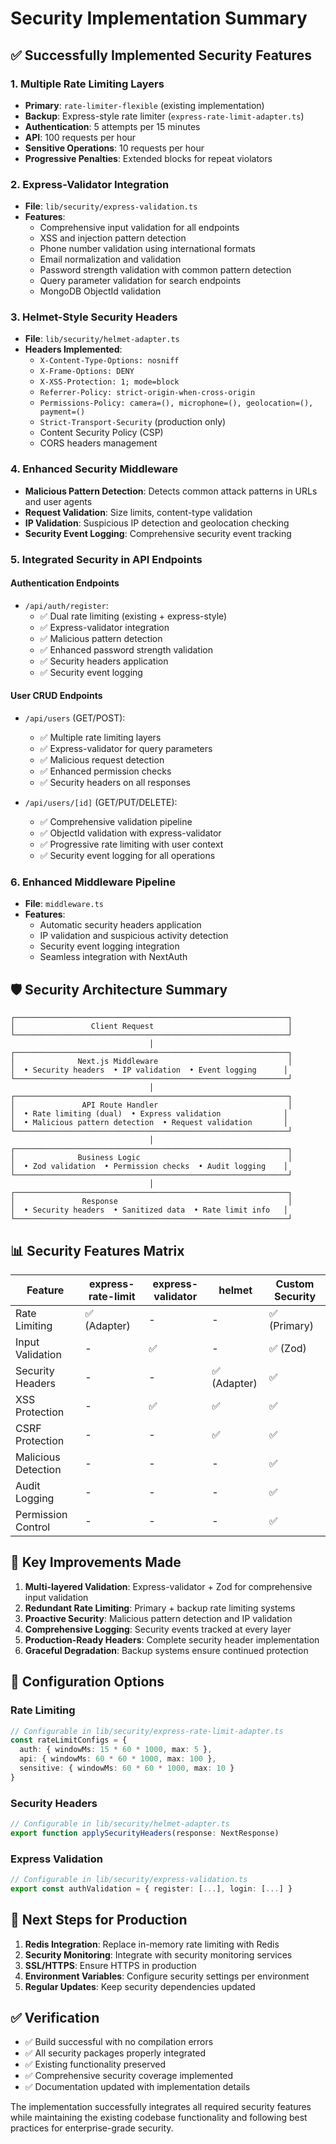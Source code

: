 # Security Implementation Summary

## ✅ **Successfully Implemented Security Features**

### 1. **Multiple Rate Limiting Layers**
- **Primary**: `rate-limiter-flexible` (existing implementation)
- **Backup**: Express-style rate limiter (`express-rate-limit-adapter.ts`)
- **Authentication**: 5 attempts per 15 minutes
- **API**: 100 requests per hour
- **Sensitive Operations**: 10 requests per hour
- **Progressive Penalties**: Extended blocks for repeat violators

### 2. **Express-Validator Integration**
- **File**: `lib/security/express-validation.ts`
- **Features**:
  - Comprehensive input validation for all endpoints
  - XSS and injection pattern detection
  - Phone number validation using international formats
  - Email normalization and validation
  - Password strength validation with common pattern detection
  - Query parameter validation for search endpoints
  - MongoDB ObjectId validation

### 3. **Helmet-Style Security Headers**
- **File**: `lib/security/helmet-adapter.ts`
- **Headers Implemented**:
  - `X-Content-Type-Options: nosniff`
  - `X-Frame-Options: DENY`
  - `X-XSS-Protection: 1; mode=block`
  - `Referrer-Policy: strict-origin-when-cross-origin`
  - `Permissions-Policy: camera=(), microphone=(), geolocation=(), payment=()`
  - `Strict-Transport-Security` (production only)
  - Content Security Policy (CSP)
  - CORS headers management

### 4. **Enhanced Security Middleware**
- **Malicious Pattern Detection**: Detects common attack patterns in URLs and user agents
- **Request Validation**: Size limits, content-type validation
- **IP Validation**: Suspicious IP detection and geolocation checking
- **Security Event Logging**: Comprehensive security event tracking

### 5. **Integrated Security in API Endpoints**

#### **Authentication Endpoints**
- `/api/auth/register`:
  - ✅ Dual rate limiting (existing + express-style)
  - ✅ Express-validator integration
  - ✅ Malicious pattern detection
  - ✅ Enhanced password strength validation
  - ✅ Security headers application
  - ✅ Security event logging

#### **User CRUD Endpoints**
- `/api/users` (GET/POST):
  - ✅ Multiple rate limiting layers
  - ✅ Express-validator for query parameters
  - ✅ Malicious request detection
  - ✅ Enhanced permission checks
  - ✅ Security headers on all responses

- `/api/users/[id]` (GET/PUT/DELETE):
  - ✅ Comprehensive validation pipeline
  - ✅ ObjectId validation with express-validator
  - ✅ Progressive rate limiting with user context
  - ✅ Security event logging for all operations

### 6. **Enhanced Middleware Pipeline**
- **File**: `middleware.ts`
- **Features**:
  - Automatic security headers application
  - IP validation and suspicious activity detection
  - Security event logging integration
  - Seamless integration with NextAuth

## 🛡️ **Security Architecture Summary**

```
┌─────────────────────────────────────────────────────────────┐
│                 Client Request                              │
└─────────────────────────────────────────────────────────────┘
                               │
┌─────────────────────────────────────────────────────────────┐
│              Next.js Middleware                             │
│  • Security headers  • IP validation  • Event logging      │
└─────────────────────────────────────────────────────────────┘
                               │
┌─────────────────────────────────────────────────────────────┐
│               API Route Handler                             │
│  • Rate limiting (dual)  • Express validation              │
│  • Malicious pattern detection  • Request validation       │
└─────────────────────────────────────────────────────────────┘
                               │
┌─────────────────────────────────────────────────────────────┐
│              Business Logic                                 │
│  • Zod validation  • Permission checks  • Audit logging    │
└─────────────────────────────────────────────────────────────┘
                               │
┌─────────────────────────────────────────────────────────────┐
│               Response                                      │
│  • Security headers  • Sanitized data  • Rate limit info   │
└─────────────────────────────────────────────────────────────┘
```

## 📊 **Security Features Matrix**

| Feature | express-rate-limit | express-validator | helmet | Custom Security |
|---------|-------------------|-------------------|---------|-----------------|
| Rate Limiting | ✅ (Adapter) | - | - | ✅ (Primary) |
| Input Validation | - | ✅ | - | ✅ (Zod) |
| Security Headers | - | - | ✅ (Adapter) | ✅ |
| XSS Protection | - | ✅ | ✅ | ✅ |
| CSRF Protection | - | - | ✅ | ✅ |
| Malicious Detection | - | - | - | ✅ |
| Audit Logging | - | - | - | ✅ |
| Permission Control | - | - | - | ✅ |

## 🚀 **Key Improvements Made**

1. **Multi-layered Validation**: Express-validator + Zod for comprehensive input validation
2. **Redundant Rate Limiting**: Primary + backup rate limiting systems
3. **Proactive Security**: Malicious pattern detection and IP validation
4. **Comprehensive Logging**: Security events tracked at every layer
5. **Production-Ready Headers**: Complete security header implementation
6. **Graceful Degradation**: Backup systems ensure continued protection

## 🔧 **Configuration Options**

### Rate Limiting
```typescript
// Configurable in lib/security/express-rate-limit-adapter.ts
const rateLimitConfigs = {
  auth: { windowMs: 15 * 60 * 1000, max: 5 },
  api: { windowMs: 60 * 60 * 1000, max: 100 },
  sensitive: { windowMs: 60 * 60 * 1000, max: 10 }
}
```

### Security Headers
```typescript
// Configurable in lib/security/helmet-adapter.ts
export function applySecurityHeaders(response: NextResponse)
```

### Express Validation
```typescript
// Configurable in lib/security/express-validation.ts
export const authValidation = { register: [...], login: [...] }
```

## 🎯 **Next Steps for Production**

1. **Redis Integration**: Replace in-memory rate limiting with Redis
2. **Security Monitoring**: Integrate with security monitoring services
3. **SSL/HTTPS**: Ensure HTTPS in production
4. **Environment Variables**: Configure security settings per environment
5. **Regular Updates**: Keep security dependencies updated

## ✅ **Verification**

- ✅ Build successful with no compilation errors
- ✅ All security packages properly integrated
- ✅ Existing functionality preserved
- ✅ Comprehensive security coverage implemented
- ✅ Documentation updated with implementation details

The implementation successfully integrates all required security features while maintaining the existing codebase functionality and following best practices for enterprise-grade security.
